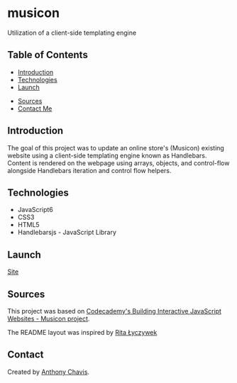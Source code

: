 # musicon

Utilization of a client-side templating engine

## Table of Contents

-   [Introduction](#introduction)
-   [Technologies](#technologies)
-   [Launch](#launch)
<!-- -   [Illustration](#Illustration) -->
-   [Sources](#sources)
-   [Contact Me](#contact)

## Introduction

The goal of this project was to update an online store's (Musicon) existing website using a client-side templating engine known as Handlebars. Content is rendered on the webpage using arrays, objects, and control-flow alongside Handlebars iteration and control flow helpers.

## Technologies

-   JavaScript6
-   CSS3
-   HTML5
-   Handlebarsjs - JavaScript Library

## Launch

[Site](https://anthonychavis.github.io/musicon)

<!-- ## Illustration

![Example of mobile portrait](./images/pig-game.jpg)
![Example of mobile landscape](./images/pig-game2.png) -->

## Sources

This project was based on [Codecademy's Building Interactive JavaScript Websites - Musicon project](https://www.codecademy.com/courses/build-interactive-websites/projects/musicon).

The README layout was inspired by [Rita Łyczywek](https://bulldogjob.com/news/449-how-to-write-a-good-readme-for-your-github-project)

## Contact

Created by [Anthony Chavis](gitanthony@yahoo.com).
